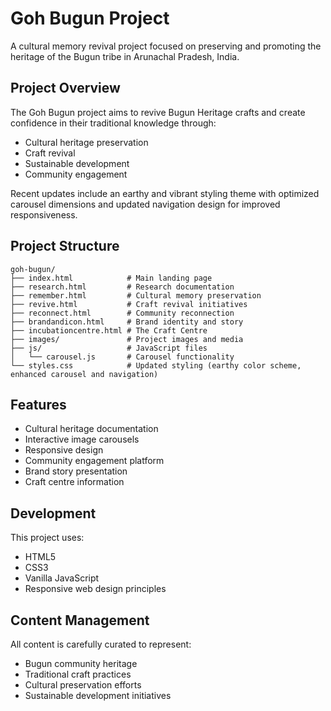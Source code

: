 # Goh Bugun Project

A cultural memory revival project focused on preserving and promoting the heritage of the Bugun tribe in Arunachal Pradesh, India.

## Project Overview

The Goh Bugun project aims to revive Bugun Heritage crafts and create confidence in their traditional knowledge through:
- Cultural heritage preservation
- Craft revival
- Sustainable development
- Community engagement

Recent updates include an earthy and vibrant styling theme with optimized carousel dimensions and updated navigation design for improved responsiveness.

## Project Structure

```
goh-bugun/
├── index.html            # Main landing page
├── research.html         # Research documentation
├── remember.html         # Cultural memory preservation
├── revive.html           # Craft revival initiatives
├── reconnect.html        # Community reconnection
├── brandandicon.html     # Brand identity and story
├── incubationcentre.html # The Craft Centre
├── images/               # Project images and media
├── js/                   # JavaScript files
│   └── carousel.js       # Carousel functionality
└── styles.css            # Updated styling (earthy color scheme, enhanced carousel and navigation)
```

## Features

- Cultural heritage documentation
- Interactive image carousels
- Responsive design
- Community engagement platform
- Brand story presentation
- Craft centre information

## Development

This project uses:
- HTML5
- CSS3
- Vanilla JavaScript
- Responsive web design principles

## Content Management

All content is carefully curated to represent:
- Bugun community heritage
- Traditional craft practices
- Cultural preservation efforts
- Sustainable development initiatives
